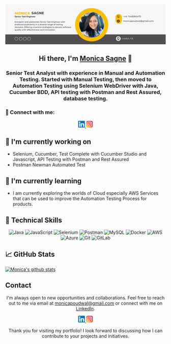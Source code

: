 <p align="center">
  <a href="https://www.linkedin.com/in/monicasagne/" target="_blank" rel="noreferrer">
    <img src="https://raw.githubusercontent.com/monicasagne006/monicasagne006.github.io/main/images/banner.png" alt="My banner">
  </a>
</p>

<h2 align="center">Hi there, I'm <a href="https://www.linkedin.com/in/monicasagne/" target="_blank" rel="noreferrer">Monica Sagne</a> 👋</h2>

<h3 align="center">Senior Test Analyst with experience in Manual and Automation Testing. Started with Manual Testing, then moved to Automation Testing using Selenium WebDriver with Java, Cucumber BDD, API testing with Postman and Rest Assured, database testing.</h3>

### 🤝 Connect with me:

<p align="center">
  <a href="https://www.linkedin.com/in/monicasagne//">
    <img src="https://raw.githubusercontent.com/monicasagne006/monicasagne006.github.io/main/images/linkedin.svg" alt="Monica Sagne | LinkedIn" width="21px"/>
  </a>
  <a href="https://instagram.com/monicapoudwal">
    <img src="https://raw.githubusercontent.com/monicasagne006/monicasagne006.github.io/main/images/instagram.svg" alt="Monica | Instagram" width="21px"/>
  </a>
</p>
  
## 🔭 I'm currently working on

- Selenium, Cucumber, Test Complete with Cucumber Studio and Javascript, API Testing with Postman and Rest Assured 
- Postman Newman Automated Test 

## 🌱 I'm currently learning

- I am currently exploring the worlds of Cloud especially AWS Services that can be used to improve the Automation Testing Process for products. 


## 💼 Technical Skills

<p align="center">
  <img src="https://img.shields.io/badge/Java-007396?style=for-the-badge&logo=java&logoColor=white" alt="Java">
  <img src="https://img.shields.io/badge/JavaScript-F7DF1E?style=for-the-badge&logo=javascript&logoColor=black" alt="JavaScript">
  <img src="https://img.shields.io/badge/Selenium-43B02A?style=for-the-badge&logo=selenium&logoColor=white" alt="Selenium">
  <img src="https://img.shields.io/badge/Postman-FF6C37?style=for-the-badge&logo=postman&logoColor=white" alt="Postman">
  <img src="https://img.shields.io/badge/MySQL-4479A1?style=for-the-badge&logo=mysql&logoColor=white" alt="MySQL">
  <img src="https://img.shields.io/badge/Docker-2496ED?style=for-the-badge&logo=docker&logoColor=white" alt="Docker">
  <img src="https://img.shields.io/badge/AWS-232F3E?style=for-the-badge&logo=amazon-aws&logoColor=white" alt="AWS">
  <img src="https://img.shields.io/badge/Azure-0089D6?style=for-the-badge&logo=microsoft-azure&logoColor=white" alt="Azure">
  <img src="https://img.shields.io/badge/Git-F05032?style=for-the-badge&logo=git&logoColor=white" alt="Git">
  <img src="https://img.shields.io/badge/GitLab-FCA121?style=for-the-badge&logo=gitlab&logoColor=white" alt="GitLab">
</p>

## 📈 GitHub Stats 

[![Monica's github stats](https://github-readme-stats.vercel.app/api?username=monicasagne006)](https://github.com/monicasagne006)


## Contact

<p align="center">I'm always open to new opportunities and collaborations. Feel free to reach out to me via email at <a href="mailto:monicapoudwal@gmail.com">monicapoudwal@gmail.com</a> or connect with me on <a href="https://www.linkedin.com/in/monicasagne">LinkedIn</a>.</p>

<p align="center">
  <a href="https://www.linkedin.com/in/monicasagne//">
    <img src="https://raw.githubusercontent.com/monicasagne006/monicasagne006.github.io/main/images/linkedin.svg" alt="Monica Sagne | LinkedIn" width="21px"/>
  </a>
  <a href="https://instagram.com/monicapoudwal">
    <img src="https://raw.githubusercontent.com/monicasagne006/monicasagne006.github.io/main/images/instagram.svg" alt="Monica | Instagram" width="21px"/>
  </a>
</p>
  

<p align="center">Thank you for visiting my portfolio! I look forward to discussing how I can contribute to your projects and initiatives.</p>
